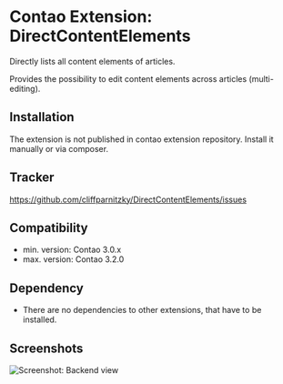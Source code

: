 Contao Extension: DirectContentElements
=======================================

Directly lists all content elements of articles.

Provides the possibility to edit content elements across articles (multi-editing).


Installation
------------

The extension is not published in contao extension repository.
Install it manually or via composer.


Tracker
-------

https://github.com/cliffparnitzky/DirectContentElements/issues


Compatibility
-------------

- min. version: Contao 3.0.x
- max. version: Contao 3.2.0


Dependency
----------

- There are no dependencies to other extensions, that have to be installed.


Screenshots
-----------

![Screenshot: Backend view](https://raw.github.com/cliffparnitzky/DirectContentElements/master/screenshot.jpg)